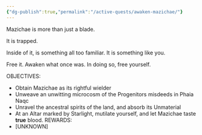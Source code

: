 ```yaml
---
{"dg-publish":true,"permalink":"/active-quests/awaken-mazichae/"}
---
```


Mazichae is more than just a blade.

It is trapped.

Inside of it, is something all too familiar. It is something like you.

Free it. Awaken what once was. In doing so, free yourself.

OBJECTIVES:
- Obtain Mazichae as its rightful wielder
- Unweave an unwitting microcosm of the Progenitors misdeeds in Phaia Naqc
- Unravel the ancestral spirits of the land, and absorb its Unmaterial
- At an Altar marked by Starlight, mutilate yourself, and let Mazichae taste **true** blood.
REWARDS:
- [UNKNOWN]
